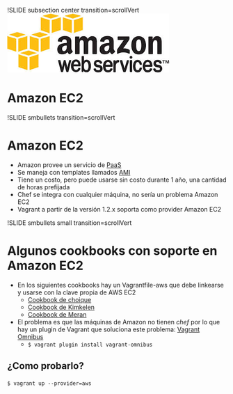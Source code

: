 !SLIDE subsection center transition=scrollVert
![AWS](aws.png)
# Amazon EC2

!SLIDE smbullets transition=scrollVert
# Amazon EC2
* Amazon provee un servicio de [PaaS](http://en.wikipedia.org/wiki/Platform_as_a_service)
* Se maneja con templates llamados [AMI](https://aws.amazon.com/amis/)
* Tiene un costo, pero puede usarse sin costo durante 1 año, una cantidad de
  horas prefijada
* Chef se integra con cualquier máquina, no sería un problema Amazon EC2
* Vagrant a partir de la versión 1.2.x soporta como provider Amazon EC2

!SLIDE smbullets small transition=scrollVert
# Algunos cookbooks con soporte en Amazon EC2
* En los siguientes cookbooks hay un Vagrantfile-aws que debe linkearse y usarse
  con la clave propia de AWS EC2
  * [Cookbook de choique](https://github.com/Desarrollo-CeSPI/choique_cookbook)
  * [Cookbook de Kimkelen](https://github.com/Desarrollo-CeSPI/kimkelen_cookbook)
  * [Cookbook de Meran](https://github.com/Desarrollo-CeSPI/meran_cookbook)
* El problema es que las máquinas de Amazon no tienen *chef* por lo que hay un
  plugin de Vagrant que soluciona este problema: [Vagrant Omnibus](https://github.com/schisamo/vagrant-omnibus)
  * `$ vagrant plugin install vagrant-omnibus`

## ¿Como probarlo?

`$ vagrant up --provider=aws`
